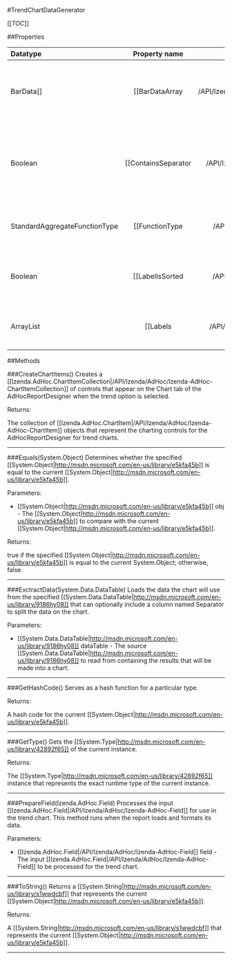 #TrendChartDataGenerator

[[_TOC_]]

##Properties

|Datatype|Property name|Property description|Default Value|
|:-------|:----------:|:-----------------:|:-----------:|
|BarData[]|[[BarDataArray|/API/Izenda/AdHoc/CodeSamples/Izenda_AdHoc_SeparatorChartDataGeneratorBase_BarDataArray]]| Gets a list of data points that corresponds to the values that were loaded from the source data during extraction. |null|
|Boolean|[[ContainsSeparator|/API/Izenda/AdHoc/CodeSamples/Izenda_AdHoc_ChartDataGeneratorBase_ContainsSeparator]]| Determines whether the chart data contains a set of values that acts as a separator for creating multi-line/bar/pie/funnel charts. |False|
|StandardAggregateFunctionType|[[FunctionType|/API/Izenda/AdHoc/CodeSamples/Izenda_AdHoc_TrendChartDataGenerator_FunctionType]]| Gets the aggregation function that will be applied to this trend chart. |None|
|Boolean|[[LabelIsSorted|/API/Izenda/AdHoc/CodeSamples/Izenda_AdHoc_TrendChartDataGenerator_LabelIsSorted]]| Determines whether the labels on the chart have been sorted prior to processing. |False|
|ArrayList|[[Labels|/API/Izenda/AdHoc/CodeSamples/Izenda_AdHoc_SeparatorChartDataGeneratorBase_Labels]]| Gets a list of chart labels that were loaded from the source data during extraction. |null|


##Methods

###CreateChartItems()
Creates a [[Izenda.AdHoc.ChartItemCollection|/API/Izenda/AdHoc/Izenda-AdHoc-ChartItemCollection]] of controls that appear on the Chart tab of the AdHocReportDesigner when the trend option is selected.





Returns:

The collection of [[Izenda.AdHoc.ChartItem|/API/Izenda/AdHoc/Izenda-AdHoc-ChartItem]] objects that represent the charting controls for the AdHocReportDesigner for trend charts.


---


###Equals(System.Object)
Determines whether the specified [[System.Object|http://msdn.microsoft.com/en-us/library/e5kfa45b]] is equal to the current [[System.Object|http://msdn.microsoft.com/en-us/library/e5kfa45b]].

Parameters: 

* [[System.Object|http://msdn.microsoft.com/en-us/library/e5kfa45b]] obj  - The [[System.Object|http://msdn.microsoft.com/en-us/library/e5kfa45b]] to compare with the current [[System.Object|http://msdn.microsoft.com/en-us/library/e5kfa45b]].





Returns:

true if the specified [[System.Object|http://msdn.microsoft.com/en-us/library/e5kfa45b]] is equal to the current System.Object; otherwise, false.


---


###ExctractData(System.Data.DataTable)
Loads the data the chart will use from the specified [[System.Data.DataTable|http://msdn.microsoft.com/en-us/library/9186hy08]] that can optionally include a column named Separator to split the data on the chart.

Parameters: 

* [[System.Data.DataTable|http://msdn.microsoft.com/en-us/library/9186hy08]] dataTable  - The source [[System.Data.DataTable|http://msdn.microsoft.com/en-us/library/9186hy08]] to read from containing the results that will be made into a chart.






---


###GetHashCode()
 Serves as a hash function for a particular type.  





Returns:

A hash code for the current [[System.Object|http://msdn.microsoft.com/en-us/library/e5kfa45b]].


---


###GetType()
Gets the [[System.Type|http://msdn.microsoft.com/en-us/library/42892f65]] of the current instance.





Returns:

The [[System.Type|http://msdn.microsoft.com/en-us/library/42892f65]] instance that represents the exact runtime type of the current instance.


---


###PrepareField(Izenda.AdHoc.Field)
Processes the input [[Izenda.AdHoc.Field|/API/Izenda/AdHoc/Izenda-AdHoc-Field]] for use in the trend chart. This method runs when the report loads and formats its data.

Parameters: 

* [[Izenda.AdHoc.Field|/API/Izenda/AdHoc/Izenda-AdHoc-Field]] field  - The input [[Izenda.AdHoc.Field|/API/Izenda/AdHoc/Izenda-AdHoc-Field]] to be processed for the trend chart.






---


###ToString()
Returns a [[System.String|http://msdn.microsoft.com/en-us/library/s1wwdcbf]] that represents the current [[System.Object|http://msdn.microsoft.com/en-us/library/e5kfa45b]].





Returns:

A [[System.String|http://msdn.microsoft.com/en-us/library/s1wwdcbf]] that represents the current [[System.Object|http://msdn.microsoft.com/en-us/library/e5kfa45b]].


---



